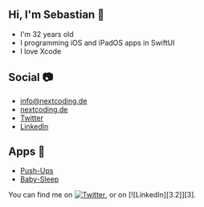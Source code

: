 ## Hi, I'm Sebastian 👋

- I'm 32 years old
- I programming iOS and iPadOS apps in SwiftUI
- I love Xcode


## Social 📷

- [info@nextcoding.de](mailto:info@nextcoding.de)
- [nextcoding.de](https://www.nextcoding.de)
- [Twitter](https://mobile.twitter.com/SebastianKL10)
- [LinkedIn](https://www.linkedin.com/in/sebastian-klösel-2b2195141/)

## Apps 📱

- [Push-Ups](https://apps.apple.com/de/app/pushups/id1547308735?l=en)
- [Baby-Sleep](https://apps.apple.com/de/app/baby-sounds-relax/id1552916873)


<!-- Actual text -->

You can find me on [![Twitter][1.2]][1], or on [![LinkedIn][3.2]][3].

<!-- Icons -->

[1.2]: http://i.imgur.com/wWzX9uB.png (twitter icon without padding)
[2.2]: https://raw.githubusercontent.com/MartinHeinz/MartinHeinz/master/linkedin-3-16.png (LinkedIn icon without padding)

<!-- Links to your social media accounts -->

[1]: https://twitter.com/Martin_Heinz_
[2]: https://www.linkedin.com/in/heinz-martin/

